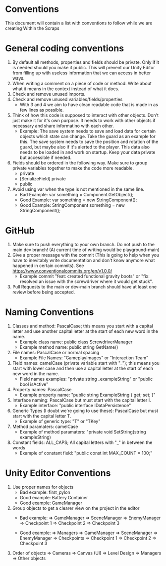 # Conventions
This document will contain a list with conventions to follow while we are creating Within the Scraps

# General coding conventions
1. By default all methods, properties and fields should be private. Only if it is needed should you make it public. This will prevent our Unity Editor from filling up with useless information that we can access in better ways.
2. When writing a comment on a piece of code or method. Write about what it means in the context instead of what it does.
3. Check and remove unused imports.
4. Check and remove unused variables/fields/properties
    - With 3 and 4 we aim to have clean readable code that is made in as few lines as possible.
5. Think of how this code is supposed to interact with other objects. Don't just make it for it's own purpose. It needs to work with other objects if necessary and share informatino with each other.
    - Example: The save system needs to save and load data for certain objects which state can change. Take the guard as an example for this. The save system needs to save the position and rotation of the guard, but maybe also if it's alerted to the player. This data also needs to be loaded in and work on startup. Keep your data private but accessible if needed.
6. Fields should be ordered in the following way. Make sure to group private variables together to make the code more readable.
    - private
    - [SerializeField] private
    - public
7. Avoid using var when the type is not mentioned in the same line. 
    - Bad Example: var something = Component.GetObject();
    - Good Example: var something = new StringComponent();
    - Good Example: StringComponent something = new StringComponent();

# GitHub
1. Make sure to push everything to your own branch. Do not push to the main dev branch! (At current time of writing would be playground-main)
2. Give a proper message with the commit (This is going to help when you have to inevitably write documentation and don't know anymore what happened in certain commits). See https://www.conventionalcommits.org/en/v1.0.0/
    - Example commit "feat: created functional gravity boots" or "fix: resolved an issue with the screwdriver where it would get stuck".
3. Pull Requests to the main or dev-main branch should have at least one review before being accepted.

# Naming Conventions
1. Classes and method: PascalCase; this means you start with a capital letter and use another capital letter at the start of each new word in the name.
    - Example class name: public class ScrewdriverManager
    - Example method name: public string GetName()
2. File names: PascalCase or normal spacing
    - Example File Names: "GameplayImages" or "Interaction Team"
3. Field names: camelCase (private variable start with "_"); this means you start with lower case and then use a capital letter at the start of each new word in the name.
    - Field names examples: "private string _exampleString" or "public bool isActive"
4. Property names: PascalCase
    - Example property name: "public string ExampleString { get; set; }"
5. Interface naming: PascalCase but must start with the capital letter I.
    - Example interface: "public interface IDataPersistence"
6. Generic Types (I doubt we're going to use these): PascalCase but must start with the capital letter T.
    - Example of generic type: "T" or "TKey"
7. Method paramaters: camelCase
    - Example of method paramaters: "private void SetString(string exampleString)
8. Constant fields: ALL_CAPS; All capital letters with "_" in between the words
    - Example of constant field: "public const int MAX_COUNT = 100;"

# Unity Editor Conventions
1. Use proper names for objects
    - Bad example: first_pylon
    - Good example: Battery Container
    - Good example: GameManager
2. Group objects to get a clearer view on the project in the editor
    - Bad example:
    => GameManager
    => SceneManager
    => EnemyManager
    => Checkpoint 1
    => Checkpoint 2
    => Checkpoint 3

    - Good example:
    => Managers
        => GameManager
        => SceneManager
        => EnemyManager
    => Checkpoints
        => Checkpoint 1
        => Checkpoint 2
        => Checkpoint 3
3. Order of objects
    => Cameras
    => Canvas (UI)
    => Level Design
    => Managers
    => Other objects
